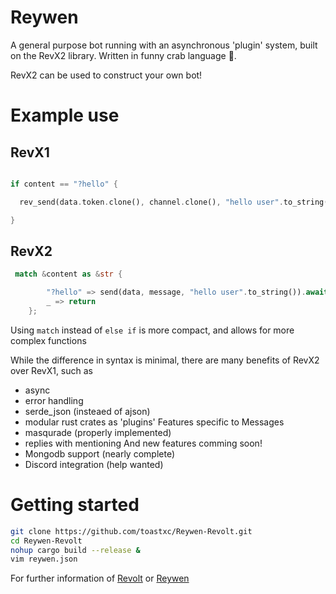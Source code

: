 # Reywen 
A general purpose bot running with an asynchronous 'plugin' system, built on the RevX2 library.
Written in funny crab language :crab:.

RevX2 can be used to construct your own bot!

# Example use

## RevX1

```rust

if content == "?hello" {

  rev_send(data.token.clone(), channel.clone(), "hello user".to_string());

}
```
## RevX2
```rust
 match &content as &str {

        "?hello" => send(data, message, "hello user".to_string()).await,
        _ => return
    };

```
Using `match` instead of `else if` is more compact, and allows for more complex functions


While the difference in syntax is minimal, there are many benefits of RevX2 over RevX1, such as
- async
- error handling
- serde_json (insteaed of ajson)
- modular rust crates as 'plugins'
Features specific to Messages
- masqurade (properly implemented)
- replies with mentioning
And new features comming soon!
- Mongodb support (nearly complete)
- Discord integration (help wanted)


# Getting started
```bash
git clone https://github.com/toastxc/Reywen-Revolt.git
cd Reywen-Revolt
nohup cargo build --release &
vim reywen.json
```


For further information of [Revolt](https://developers.revolt.chat) or [Reywen](https://github.com/toastxc/Reywen-Revolt/issues)

